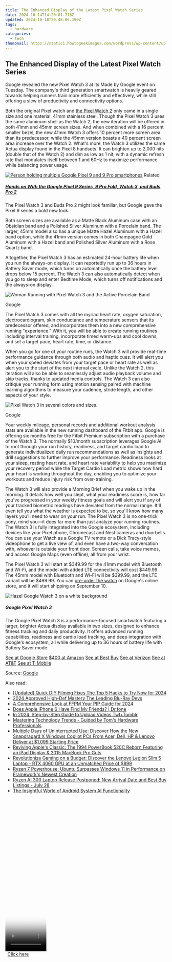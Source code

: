 ```yaml
---
title: The Enhanced Display of the Latest Pixel Watch Series
date: 2024-10-14T14:20:01.778Z
updated: 2024-10-18T20:48:06.190Z
tags:
  - hardware
categories:
  - tech
thumbnail: https://static1.howtogeekimages.com/wordpress/wp-content/uploads/wm/2024/08/41mm-and-45mm-google-pixel-watch-3both-on-display.jpg
---
```


## The Enhanced Display of the Latest Pixel Watch Series

Google revealed the new Pixel Watch 3 at its Made by Google event on Tuesday. The company's third generation smartwatch is heavily geared towards helping runners train more efficiently and effectively, while still offering a slew of productivity and connectivity options.

 Both the original Pixel watch and [the Pixel Watch 2](https://youtube-lab.techidaily.com/ractical-techniques-for-rapid-deletion-of-comments/) only came in a single size and one material: 41mm stainless steel. Though the Pixel Watch 3 uses the same aluminum shell as the Watch 2, the new iteration will be offered in both 41mm and 45mm screen sizes. And when combined with a 16 percent smaller bezel, the new 41mm Watch 3 offers 10 percent more screen area than its predecessor, while the 45mm version boasts a 40 percent screen area increase over the Watch 2\. What's more, the Watch 3 utilizes the same Actua display found in the Pixel 8 handsets. It can brighten up to 2,000 nits (double that of the Watch 2) and dim as low as 1 nit, with a dynamic refresh rate that modulates itself between 1 and 60Hz to maximize performance while balancing power usage.

[![Person holding multiple Google Pixel 9 and 9 Pro smartphones](https://static1.howtogeekimages.com/wordpress/wp-content/uploads/wm/2024/08/person-holding-multiple-google-pixel-9-and-9-pro-smartphones.jpg)](https://digital-screen-recording.techidaily.com/the-ultimate-guide-to-the-best-10-spotify-recorders/) Related 

##### [Hands on With the Google Pixel 9 Series, 9 Pro Fold, Watch 3, and Buds Pro 2](https://extra-skills.techidaily.com/in-2024-prime-pick-top-10-streamers-for-cutting-edge-tv-content/) 

The Pixel Watch 3 and Buds Pro 2 might look familiar, but Google gave the Pixel 9 series a bold new look.

[](https://win-forum.techidaily.com/connect-on-major-online-communities-dive-into-facebook-twitter-instagram-and-youtube/) 

 Both screen sizes are available as a Matte Black Aluminum case with an Obsidian band and a Polished Silver Aluminum with a Porcelain band. The larger, 45mm model also has a unique Matte Hazel Aluminum with a Hazel band option, while the 41mm version comes in both Champagne Gold Aluminum with a Hazel band and Polished Silver Aluminum with a Rose Quartz band.

 Altogether, the Pixel Watch 3 has an estimated 24-hour battery life when you run the always-on display. It can reportedly run up to 36 hours in Battery Saver mode, which turns on automatically once the battery level drops below 15 percent. The Watch 3 can also automatically detect when you go to sleep and enter Bedtime Mode, which turns off notifications and the always-on display. 

![Woman Running with Pixel Watch 3 and the Active Porcelain Band](https://static1.howtogeekimages.com/wordpress/wp-content/uploads/2024/08/woman-running-with-pixel-watch-3_active-porcelain-band.png) 

Google

 The Pixel Watch 3 comes with all the myriad heart rate, oxygen saturation, electrocardiogram, skin conductance and temperature sensors that its predecessor offered, and incorporates them into a new comprehensive running "experience." With it, you will be able to create running routines including interval training, incorporate timed warm-ups and cool downs, and set a target pace, heart rate, time, or distance.

 When you go for one of your routine runs, the Watch 3 will provide real-time performance guidance through both audio and haptic cues. It will alert you when your speed deviates from your target pace or heart rate as well as alert you to the start of the next interval cycle. Unlike the Watch 2, this iteration will also be able to seamlessly adjust audio playback volume and skip tracks, thanks to updated media controls. The Watch 3 can also critique your running form using motion sensing paired with machine learning algorithms to measure your cadence, stride length, and other aspects of your style.

![Pixel Watch 3 in several colors and sizes.](https://static1.howtogeekimages.com/wordpress/wp-content/uploads/2024/08/pixel-watch-3-45mm-and-41mm_lineup.jpg) 

Google

 Your weekly mileage, personal records and additional workout analysis stats are available in the new running dashboard of the Fitbit app. Google is offering six months free for the Fitbit Premium subscription with a purchase of the Watch 3\. The normally $10/month subscription leverages Google AI to root through your run history, readiness, and target cardio load to generate individualized daily run recommendations as well as insights and drill suggestions to further improve your performance. Readiness looks at your sleep, resting heart rate, and heart rate variability to help you maximize your recovery period while the Target Cardio Load metric shows how hard your heart is working throughout the day, enabling you to optimize your workouts and reduce injury risk from over-training.

 The Watch 3 will also provide a Morning Brief when you wake up in the morning. It details how well you slept, what your readiness score is, how far you've progressed in your weekly fitness goals and will alert you if any of your tracked biometric readings have deviated from the normal range. It'll even tell you what the weather is expected to be, so you'll know how many layers you'll need to wear on your run. The Pixel Watch 3 is no one-trick pony, mind you—it does far more than just analyze your running routines. The Watch 3 is fully integrated into the Google ecosystem, including devices like your Pixel phone, Chromecast and Nest cameras and doorbells. You can use your Watch as a Google TV remote or a Dick Tracy-style videophone to get a live view of, and even have a two-way conversation with, whoever is outside your front door. Screen calls, take voice memos, and access Google Maps (even offline), all from your wrist.

 The Pixel Watch 3 will start at $349.99 for the 41mm model with Bluetooth and Wi-Fi, and the model with added LTE connectivity will cost $449.99\. The 45mm model with Bluetooth and Wi-Fi will be $399.99, and the LTE variant will be $499.99\. You can [pre-order the watch](https://store.google.com/product/pixel%5Fwatch%5F3) on Google's online store, and it will start shipping on September 10.

![Hazel Google Watch 3 on a white background](https://static1.howtogeekimages.com/wordpress/wp-content/uploads/2024/08/hazel-google-pixel-watch-3-on-a-white-background.jpg) 

#####  Google Pixel Watch 3

The Google Pixel Watch 3 is a performance-focused smartwatch featuring a larger, brighter Actua display available in two sizes, designed to enhance fitness tracking and daily productivity. It offers advanced running capabilities, readiness and cardio load tracking, and deep integration with Google's ecosystem, all while delivering up to 36 hours of battery life with Battery Saver mode.

[See at Google Store](https://store.google.com/product/pixel%5Fwatch%5F3) [$400 at Amazon](https://www.amazon.com/dp/B0D91268TH?tag=hotoge-20&ascsubtag=UUhtgUeUpU2004630&asc%5Frefurl=https%3A%2F%2Fwww.howtogeek.com%2Fgoogle-pixel-watch-3-release%2F&asc%5Fcampaign=Short-Term) [See at Best Buy](https://shop-links.co/link/?exclusive=1&publisher_slug=itechdaily19598&url=https%3A%2F%2Fwww.bestbuy.com%2Fsite%2Fgoogle-pixel-watch-3-45mm-smartwatch-with-hazel-band-wi-fi-matte-hazel%2F6588313.p%3FskuId%3D6588313) [See at Verizon](https://www.anrdoezrs.net/links/3607085/type/dlg/sid/UUhtgUeUpU2004630/https://www.verizon.com/connected-smartwatches/google-pixel-watch-3/?CMP=ini%5Fm%5Fx%5Fpr%5Foth%5Fpr1%5F24%5F08%5Fnr%5Fgtt%5Fpw3) [See at AT&T](https://www.anrdoezrs.net/links/3607085/type/dlg/sid/UUhtgUeUpU2004630/https://www.att.com/buy/wearables/google-pixel-watch-3-41mm.html) [See at T-Mobile](https://www.t-mobile.com/smart-watch/google-pixel-watch-3-41mm) 

 Source: [Google](https://blog.google/products/pixel/google-pixel-watch-3/)

<ins class="adsbygoogle"
     style="display:block"
     data-ad-format="autorelaxed"
     data-ad-client="ca-pub-7571918770474297"
     data-ad-slot="1223367746"></ins>

<ins class="adsbygoogle"
     style="display:block"
     data-ad-client="ca-pub-7571918770474297"
     data-ad-slot="8358498916"
     data-ad-format="auto"
     data-full-width-responsive="true"></ins>

<span class="atpl-alsoreadstyle">Also read:</span>
<div><ul>
<li><a href="https://fox-access.techidaily.com/updated-quick-diy-filming-fixes-the-top-5-hacks-to-try-now-for-2024/"><u>[Updated] Quick DIY Filming Fixes The Top 5 Hacks to Try Now for 2024</u></a></li>
<li><a href="https://vp-tips.techidaily.com/2024-approved-high-def-mastery-the-leading-blu-ray-devs/"><u>2024 Approved High-Def Mastery The Leading Blu-Ray Devs</u></a></li>
<li><a href="https://extra-lessons.techidaily.com/a-comprehensive-look-at-ffpm-your-pip-guide-for-2024/"><u>A Comprehensive Look at FFPM Your PIP Guide for 2024</u></a></li>
<li><a href="https://location-social.techidaily.com/does-apple-iphone-6-have-find-my-friends-drfone-by-drfone-virtual-ios/"><u>Does Apple iPhone 6 Have Find My Friends? | Dr.fone</u></a></li>
<li><a href="https://twitter-videos.techidaily.com/in-2024-step-by-step-guide-to-upload-videos-twtplustumblr/"><u>In 2024, Step-by-Step Guide to Upload Videos Twt+Tumblr</u></a></li>
<li><a href="https://hardware-help.techidaily.com/mastering-technology-trends-guided-by-toms-hardware-professionals/"><u>Mastering Technology Trends - Guided by Tom's Hardware Professionals</u></a></li>
<li><a href="https://hardware-help.techidaily.com/multiple-days-of-uninterrupted-use-discover-how-the-new-snapdragard-x-windows-copilot-pcs-from-acer-dell-hp-and-lenovo-deliver-at-1099-starting-price/"><u>Multiple Days of Uninterrupted Use: Discover How the New Snapdragard X Windows Copilot PCs From Acer, Dell, HP & Lenovo Deliver at $1,099 Starting Price</u></a></li>
<li><a href="https://hardware-help.techidaily.com/reviving-apples-classic-the-1994-powerbook-520c-reborn-featuring-an-ipad-display-and-2015-macbook-pro-guts/"><u>Reviving Apple's Classic: The 1994 PowerBook 520C Reborn Featuring an iPad Display & 2015 MacBook Pro Guts</u></a></li>
<li><a href="https://hardware-help.techidaily.com/revolutionize-gaming-on-a-budget-discover-the-lenovo-legion-slim-5-laptop-rtx-4060-gpu-at-an-unmatched-price-of-899/"><u>Revolutionize Gaming on a Budget: Discover the Lenovo Legion Slim 5 Laptop - RTX 4060 GPU at an Unmatched Price of $899</u></a></li>
<li><a href="https://hardware-help.techidaily.com/ryzen-7-powerhouse-ubuntu-surpasses-windows-11-in-performance-on-frameworks-newest-creation/"><u>Ryzen 7 Powerhouse: Ubuntu Surpasses Windows 11 in Performance on Framework's Newest Creation</u></a></li>
<li><a href="https://hardware-reviews.techidaily.com/ryzen-ai-300-laptop-release-postponed-new-arrival-date-and-best-buy-listings-july-28/"><u>Ryzen AI 300 Laptop Release Postponed: New Arrival Date and Best Buy Listings - July 28</u></a></li>
<li><a href="https://techtrends.techidaily.com/the-insightful-world-of-android-system-ai-functionality/"><u>The Insightful World of Android System AI Functionality</u></a></li>
</ul></div>

<!-- affiliate ads begin -->
<span id="1977006">
					<video width="128" height="480" style="cursor:pointer"
           poster="//a.impactradius-go.com/display-clicktoplayimage/1977006.png"
           onclick="if(!this.playClicked){this.play();this.setAttribute('controls',true);this.playClicked=true;}">
	   <source src="//a.impactradius-go.com/display-ad/22993-1977006">
	   <img src="//a.impactradius-go.com/display-clicktoplayimage/1977006.png" style="border: none; height: 100%; width: 100%; object-fit: contain">
	</video>
	<div style="width:80px;text-align:center"><a href="javascript:window.open(decodeURIComponent('https%3A%2F%2Fhomestyler.sjv.io%2Fc%2F5597632%2F1977006%2F22993'), '_blank');void(0);">Click here</a></div>
</span>
<img height="0" width="0" src="https://imp.pxf.io/i/5597632/1977006/22993" style="position:absolute;visibility:hidden;" border="0" />
<!-- affiliate ads end -->

